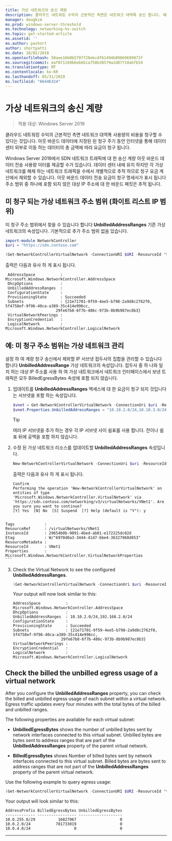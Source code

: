 ```yaml
---
title: 가상 네트워크의 송신 계량
description: 클라우드 네트워킹 수익의 근본적인 측면은 네트워크 대역폭 송신 합니다. 예를 들어 아웃 바운드 데이터는 Microsoft Azure의 비즈니스 모델을 전송합니다. 아웃 바운드 데이터에 지정된 된 청구 주기 동안 인터넷을 통해 Azure 데이터 센터 밖으로 이동 하는 데이터의 총 금액에 따라 요금이 청구 됩니다.
manager: dougkim
ms.prod: windows-server-threshold
ms.technology: networking-hv-switch
ms.topic: get-started-article
ms.assetid: ''
ms.author: pashort
author: shortpatti
ms.date: 10/02/2018
ms.openlocfilehash: 50aee16b0b5797f28ebcdf61494b09669699873f
ms.sourcegitcommit: eaf071249b6eb6b1a758b38579a2d87710abfb54
ms.translationtype: MT
ms.contentlocale: ko-KR
ms.lasthandoff: 05/31/2019
ms.locfileid: "66446324"
---
```

# <a name="egress-metering-in-a-virtual-network"></a>가상 네트워크의 송신 계량

>적용 대상: Windows Server 2019


클라우드 네트워킹 수익의 근본적인 측면 네트워크 대역폭 사용량의 비용을 청구할 수 있다는 것입니다. 아웃 바운드 데이터에 지정된 된 청구 주기 동안 인터넷을 통해 데이터 센터 외부로 이동 하는 데이터의 총 금액에 따라 요금이 청구 됩니다.

Windows Server 2019에서 SDN 네트워크 트래픽에 대 한 송신 계량 아웃 바운드 데이터 전송 사용량 미터를 제공할 수가 있습니다. 데이터 센터 내에 유지 하지만 각 가상 네트워크를 해제 하는 네트워크 트래픽을 수에서 개별적으로 추적 하므로 청구 요금 계산에서 제외할 수 있습니다. 아웃 바운드 데이터 전송 요금이 청구 명세서가 표시 됩니다 주소 범위 중 하나에 포함 되지 않은 대상 IP 주소에 대 한 바운드 패킷은 추적 됩니다.

## <a name="virtual-network-unbilled-address-ranges-whitelist-of-ip-ranges"></a>미 청구 되는 가상 네트워크 주소 범위 (화이트 리스트 IP 범위)

미 청구 주소 범위에서 찾을 수 있습니다 합니다 **UnbilledAddressRanges** 기존 가상 네트워크의 속성입니다. 기본적으로 추가 주소 범위 없음 있습니다.

   ```PowerShell
   import-module NetworkController
   $uri = "https://sdn.contoso.com"

   (Get-NetworkControllerVirtualNetwork -ConnectionURI $URI -ResourceId "VNet1").properties
   ```

출력은 다음과 유사 하 게 표시 됩니다.
   ```
    AddressSpace           : Microsoft.Windows.NetworkController.AddressSpace
    DhcpOptions            :
    UnbilledAddressRanges  :
    ConfigurationState     :
    ProvisioningState      : Succeeded
    Subnets                : {21e71701-9f59-4ee5-b798-2a9d8c2762f0, 5f4758ef-9f96-40ca-a389-35c414e996cc,
                         29fe67b8-6f7b-486c-973b-8b9b987ec8b3}
    VirtualNetworkPeerings :
    EncryptionCredential   :
    LogicalNetwork         : Microsoft.Windows.NetworkController.LogicalNetwork
   ```


## <a name="example-manage-the-unbilled-address-ranges-of-a-virtual-network"></a>예: 미 청구 주소 범위는 가상 네트워크 관리

설정 하 여 계량 청구 송신에서 제외할 IP 서브넷 접두사의 집합을 관리할 수 있습니다 합니다 **UnbilledAddressRange** 가상 네트워크의 속성입니다.  접두사 중 하 나와 일치 하는 대상 IP 주소를 사용 하 여 가상 네트워크에서 네트워크 인터페이스에서 보낸 트래픽은 모두 BilledEgressBytes 속성에 포함 되지 않습니다.

1.  업데이트를 **UnbilledAddressRanges** 액세스에 대 한 요금이 청구 되지 것입니다는 서브넷을 포함 하는 속성입니다.

    ```PowerShell
    $vnet = Get-NetworkControllerVirtualNetwork -ConnectionUri $uri -ResourceID "VNet1"
    $vnet.Properties.UnbilledAddressRanges = "10.10.2.0/24,10.10.3.0/24"
    ```

    >[!TIP]
    >여러 IP 서브넷을 추가 하는 경우 각 IP 서브넷 사이 쉼표를 사용 합니다.  전이나 쉼표 뒤에 공백을 포함 하지 않습니다.

2.  수정 된 가상 네트워크 리소스를 업데이트할 **UnbilledAddressRanges** 속성입니다.

    ```PowerShell
    New-NetworkControllerVirtualNetwork -ConnectionUri $uri -ResourceId "VNet1" -Properties $unbilled.Properties -PassInnerException
    ```

    출력은 다음과 유사 하 게 표시 됩니다.
    ```
    Confirm
    Performing the operation 'New-NetworkControllerVirtualNetwork' on entities of type
    'Microsoft.Windows.NetworkController.VirtualNetwork' via
    'https://sdn.contoso.com/networking/v3/virtualNetworks/VNet1'. Are you sure you want to continue?
    [Y] Yes  [N] No  [S] Suspend  [?] Help (default is "Y"): y


~~~
Tags             :
ResourceRef      : /virtualNetworks/VNet1
InstanceId       : 29654b0b-9091-4bed-ab01-e172225dc02d
Etag             : W/"6970d0a3-3444-41d7-bbe4-36327968d853"
ResourceMetadata :
ResourceId       : VNet1
Properties       : Microsoft.Windows.NetworkController.VirtualNetworkProperties
```
~~~


3. Check the Virtual Network to see the configured **UnbilledAddressRanges**.

   ```PowerShell
   (Get-NetworkControllerVirtualNetwork -ConnectionUri $uri -ResourceID "VNet1").properties
   ```

   Your output will now look similar to this:
   ```
   AddressSpace           : Microsoft.Windows.NetworkController.AddressSpace
   DhcpOptions            :
   UnbilledAddressRanges  : 10.10.2.0/24,192.168.2.0/24
   ConfigurationState     :
   ProvisioningState      : Succeeded
   Subnets                : {21e71701-9f59-4ee5-b798-2a9d8c2762f0, 5f4758ef-9f96-40ca-a389-35c414e996cc,
                        29fe67b8-6f7b-486c-973b-8b9b987ec8b3}
   VirtualNetworkPeerings :
   EncryptionCredential   :
   LogicalNetwork         : Microsoft.Windows.NetworkController.LogicalNetwork
   ```

## Check the billed the unbilled egress usage of a virtual network

After you configure the **UnbilledAddressRanges** property, you can check the billed and unbilled egress usage of each subnet within a virtual network. Egress traffic updates every four minutes with the total bytes of the billed and unbilled ranges.

The following properties are available for each virtual subnet:

-   **UnbilledEgressBytes** shows the number of unbilled bytes sent by network interfaces connected to this virtual subnet. Unbilled bytes are bytes sent to address ranges that are part of the **UnbilledAddressRanges** property of the parent virtual network.

-   **BilledEgressBytes** shows Number of billed bytes sent by network interfaces connected to this virtual subnet. Billed bytes are bytes sent to address ranges that are not part of the **UnbilledAddressRanges** property of the parent virtual network.

Use the following example to query egress usage:

```PowerShell
(Get-NetworkControllerVirtualNetwork -ConnectionURI $URI -ResourceId "VNet1").properties.subnets.properties | ft AddressPrefix,BilledEgressBytes,UnbilledEgressBytes
```

Your output will look similar to this:
```
AddressPrefix BilledEgressBytes UnbilledEgressBytes
------------- ----------------- -------------------
10.0.255.8/29          16827067                   0
10.0.2.0/24           781733019                   0
10.0.4.0/24                   0                   0
```


---